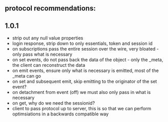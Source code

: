 protocol recommendations:
-------------------------

1.0.1
-----

- strip out any null value properties
- login response, strip down to only essentials, token and session id
- on subscriptions pass the entire session over the wire, very bloated - only pass what is necessary
- on set events, do not pass back the data of the object - only the _meta, the client can reconstruct the data
- on emit events, ensure only what is necessary is emitted, most of the _meta can go
- on set and subsequent emit, skip emitting to the originator of the set event?
- on detachment from event (off) we must also only pass in what is necessary
- on get, why do we need the sessionid?
- client to pass protocol up to server, this is so that we can perform optimsiations in a backwards compatible way




